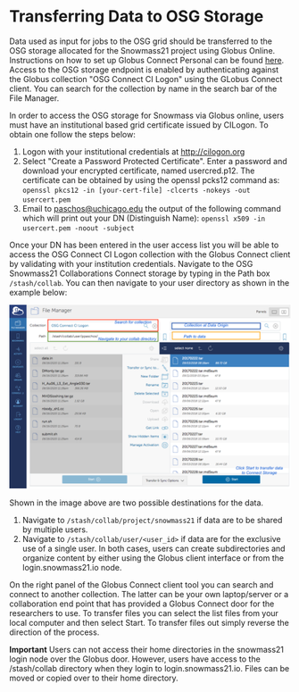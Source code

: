 # Transferring Data to OSG Storage

Data used as input for jobs to the OSG grid should be transferred to the OSG storage allocated for the Snowmass21 project
using Globus Online. Instructions on how to set up Globus Connect Personal can be found 
[here](https://www.globus.org/globus-connect-personal). Access to the OSG storage endpoint is enabled by authenticating 
against the Globus collection "OSG Connect CI Logon" using the GLobus Connect client. 
You can search for the collection by name in the search bar of the File Manager.

In order to access the OSG storage for Snowmass via Globus online, users must have an institutional 
based grid certificate issued by CILogon. To obtain one follow the steps below:

1. Logon with your institutional credentials at http://cilogon.org
2. Select "Create a Password Protected Certificate". Enter a password and download your encrypted certificate, named usercred.p12. 
The certificate can be obtained 
by using the openssl pcks12 command as: `openssl pkcs12 -in [your-cert-file] -clcerts -nokeys -out usercert.pem`
3. Email to paschos@uchicago.edu the output of the following command which will print out your 
DN (Distinguish Name): `openssl x509 -in usercert.pem -noout -subject`

Once your DN has been entered in the user access list you will be able to access the OSG Connect CI Logon collection with the Globus Connect client by 
validating with your institution credentials. Navigate to the OSG Snowmass21 Collaborations Connect storage by typing in the Path box `/stash/collab`. You can then navigate to your user directory as shown in the example below:

![](snowmass_3.png)

Shown in the image above are two possible destinations for the data.

1. Navigate to `/stash/collab/project/snowmass21` if data are to be shared by multiple users.
2. Navigate to `/stash/collab/user/<user_id>` if data are for the exclusive use of a single user.
In both cases, users can create subdirectories and organize content by either using the Globus client interface or from the login.snowmass21.io node.

On the right panel of the Globus Connect client tool you can search and connect to another collection. 
The latter can be your own laptop/server or a collaboration end point that has provided a Globus Connect door for the researchers to use. To transfer files 
you can select the list files from your local computer and then select Start. To transfer files out simply reverse the direction of the process.

 **Important** Users can not access their home directories in the snowmass21 login node over the Globus door. However, users have access to the /stash/collab directory when they login to login.snowmass21.io. 
 Files can be moved or copied over to their home directory. 
